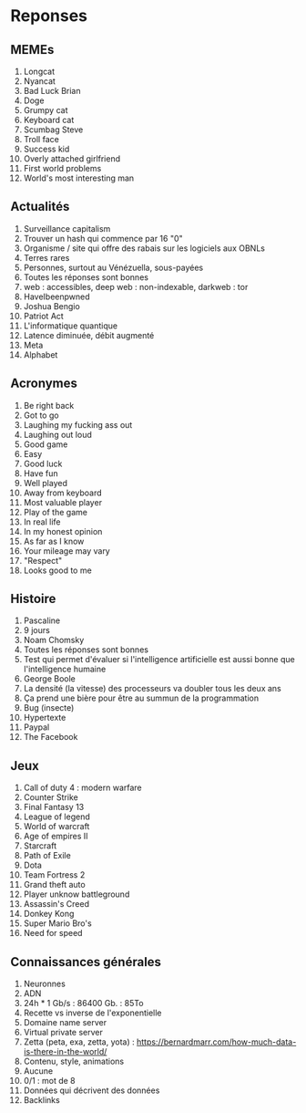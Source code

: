 # Reponses
## MEMEs
1. Longcat
2. Nyancat
3. Bad Luck Brian
4. Doge
5. Grumpy cat
6. Keyboard cat
7. Scumbag Steve
8. Troll face
9. Success kid
10. Overly attached girlfriend
11. First world problems
12. World's most interesting man

## Actualités
1. Surveillance capitalism
2. Trouver un hash qui commence par 16 "0"
3. Organisme / site qui offre des rabais sur les logiciels aux OBNLs
4. Terres rares
5. Personnes, surtout au Vénézuella, sous-payées
6. Toutes les réponses sont bonnes
7. web : accessibles, deep web : non-indexable, darkweb : tor
8. HaveIbeenpwned
9. Joshua Bengio
10. Patriot Act
11. L'informatique quantique
12. Latence diminuée, débit augmenté
13. Meta
14. Alphabet

## Acronymes
1. Be right back
2. Got to go
3. Laughing my fucking ass out
4. Laughing out loud
5. Good game
6. Easy
7. Good luck
8. Have fun
9. Well played
10. Away from keyboard
11. Most valuable player
12. Play of the game
13. In real life
14. In my honest opinion
15. As far as I know
16. Your mileage may vary
17. "Respect"
18. Looks good to me

## Histoire
1. Pascaline
2. 9 jours
3. Noam Chomsky
4. Toutes les réponses sont bonnes
5. Test qui permet d'évaluer si l'intelligence artificielle est aussi bonne que l'intelligence humaine
6. George Boole
7. La densité (la vitesse) des processeurs va doubler tous les deux ans
8. Ça prend une bière pour être au summun de la programmation
9. Bug (insecte)
10. Hypertexte
11. Paypal
12. The Facebook

## Jeux
1. Call of duty 4 : modern warfare
2. Counter Strike
3. Final Fantasy 13
4. League of legend
5. World of warcraft
6. Age of empires II
7. Starcraft
8. Path of Exile
9. Dota
10. Team Fortress 2
11. Grand theft auto
12. Player unknow battleground
13. Assassin's Creed
14. Donkey Kong
15. Super Mario Bro's
16. Need for speed

## Connaissances générales
1. Neuronnes
2. ADN
3. 24h * 1 Gb/s : 86400 Gb. : 85To
4. Recette vs inverse de l'exponentielle
5. Domaine name server
6. Virtual private server
7. Zetta (peta, exa, zetta, yota) : https://bernardmarr.com/how-much-data-is-there-in-the-world/
8. Contenu, style, animations
9. Aucune
10. 0/1 : mot de 8
11. Données qui décrivent des données
12. Backlinks
